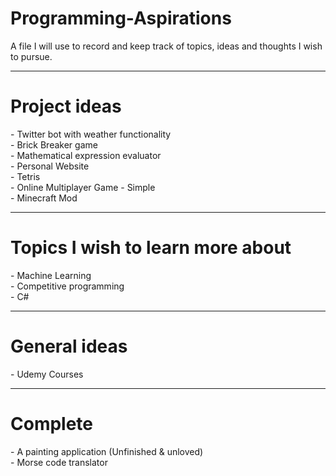 # Programming-Aspirations
A file I will use to record and keep track of topics, ideas and thoughts I wish to pursue.


-------------------------------------------------------------------------
<h1> Project ideas </h1>
- Twitter bot with weather functionality <br>
- Brick Breaker game <br>
- Mathematical expression evaluator <br>
- Personal Website <br>
- Tetris <br>
- Online Multiplayer Game - Simple <br>
- Minecraft Mod

-------------------------------------------------------------------------
<h1> Topics I wish to learn more about </h1>
- Machine Learning <br>
- Competitive programming <br>
- C#

-------------------------------------------------------------------------
<h1> General ideas </h1>
- Udemy Courses 

-------------------------------------------------------------------------
<h1> Complete </h1>
- A painting application (Unfinished & unloved)<br>
- Morse code translator <br>
